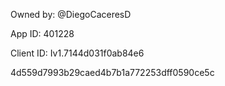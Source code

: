 Owned by: @DiegoCaceresD

App ID: 401228

Client ID: Iv1.7144d031f0ab84e6

4d559d7993b29caed4b7b1a772253dff0590ce5c